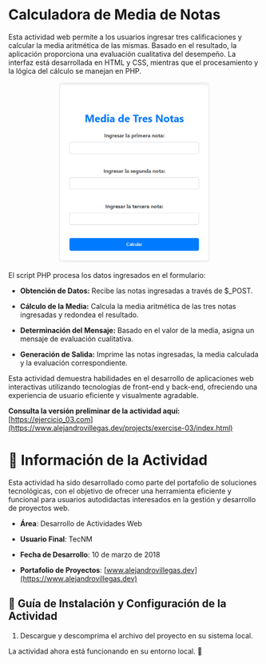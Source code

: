 # Calculadora de Media de Notas

Esta actividad web permite a los usuarios ingresar tres calificaciones y calcular la media aritmética de las mismas. Basado en el resultado, la aplicación proporciona una evaluación cualitativa del desempeño. La interfaz está desarrollada en HTML y CSS, mientras que el procesamiento y la lógica del cálculo se manejan en PHP.

<p align="center">
  <img src="./Readme-01.png" alt="Descripción de la imagen" width="60%">
</p>

El script PHP procesa los datos ingresados en el formulario:

- **Obtención de Datos:** Recibe las notas ingresadas a través de $\_POST.

- **Cálculo de la Media:** Calcula la media aritmética de las tres notas ingresadas y redondea el resultado.

- **Determinación del Mensaje:** Basado en el valor de la media, asigna un mensaje de evaluación cualitativa.

- **Generación de Salida:** Imprime las notas ingresadas, la media calculada y la evaluación correspondiente.

Esta actividad demuestra habilidades en el desarrollo de aplicaciones web interactivas utilizando tecnologías de front-end y back-end, ofreciendo una experiencia de usuario eficiente y visualmente agradable.

**Consulta la versión preliminar de la actividad aquí:** [https://ejercicio_03.com](https://www.alejandrovillegas.dev/projects/exercise-03/index.html)

# 📌 Información de la Actividad

Esta actividad ha sido desarrollado como parte del portafolio de soluciones tecnológicas, con el objetivo de ofrecer una herramienta eficiente y funcional para usuarios autodidactas interesados en la gestión y desarrollo de proyectos web.

- **Área**: Desarrollo de Actividades Web

- **Usuario Final**: TecNM

- **Fecha de Desarrollo**: 10 de marzo de 2018

- **Portafolio de Proyectos**: [www.alejandrovillegas.dev](https://www.alejandrovillegas.dev)

## 🔧 Guía de Instalación y Configuración de la Actividad

1. Descargue y descomprima el archivo del proyecto en su sistema local.

La actividad ahora está funcionando en su entorno local. 🎉
